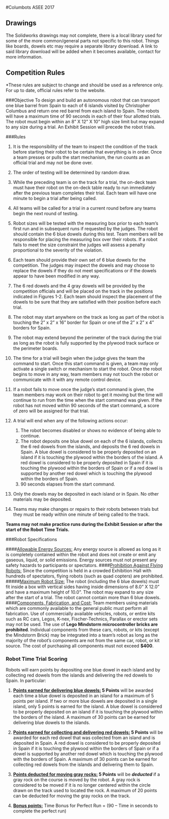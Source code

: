 #Columbots ASEE 2017
## Drawings
The Solidworks drawings may not complete, there is a local library used for some of the more common/general parts not specific to this robot. Things like boards, dowels etc may require a separate library download. A link to said library download will be added when it becomes available, contact for more information.

## Competition Rules
*These rules are subject to change and should be used as a reference only. For up to date, official rules refer to the website.

###Objective
To design and build an autonomous robot that can transport one blue barrel from Spain to each of 6 islands visited by Christopher Columbus and return one red barrel from each island to Spain. The robots will have a maximum time of 90 seconds in each of their four allotted trials. The robot must begin within an 8” X 12” X 10” high size limit but may expand to any size during a trial. An Exhibit Session will precede the robot trials.

###Rules
1. It is the responsibility of the team to inspect the condition of the track before starting their robot to be certain that everything is in order. Once a team presses or pulls the start mechanism, the run counts as an official trial and may not be done over.

2. The order of testing will be determined by random draw.

3. While the preceding team is on the track for a trial, the on-deck team must have their robot on the on-deck table ready to run immediately after the previous team completes their trial. Each team will have one minute to begin a trial after being called.

4. All teams will be called for a trial in a current round before any teams begin the next round of testing.

5. Robot sizes will be tested with the measuring box prior to each team’s first run and in subsequent runs if requested by the judges. The robot should contain the 6 blue dowels during this test. Team members will be responsible for placing the measuring box over their robots. If a robot fails to meet the size constraint the judges will assess a penalty proportional to the severity of the violation.

6. Each team should provide their own set of 6 blue dowels for the competition. The judges may inspect the dowels and may choose to replace the dowels if they do not meet specifications or if the dowels appear to have been modified in any way.

7. The 6 red dowels and the 4 gray dowels will be provided by the competition officials and will be placed on the track in the positions indicated in Figures 1-2. Each team should inspect the placement of the dowels to be sure that they are satisfied with their position before each trial.

8. The robot may start anywhere on the track as long as part of the robot is touching the 2” x 2” x 16” border for Spain or one of the 2” x 2” x 4” borders for Spain.

9. The robot may extend beyond the perimeter of the track during the trial as long as the robot is fully supported by the plywood track surface or the perimeter boards.

10. The time for a trial will begin when the judge gives the team the command to start. Once this start command is given, a team may only activate a single switch or mechanism to start the robot. Once the robot begins to move in any way, team members may not touch the robot or communicate with it with any remote control device.

11. If a robot fails to move once the judge’s start command is given, the team members may work on their robot to get it moving but the time will continue to run from the time when the start command was given. If the robot has not moved within 90 seconds of the start command, a score of zero will be assigned for that trial.

12. A trial will end when any of the following actions occur:
    1. The robot becomes disabled or shows no evidence of being able to continue.
    2. The robot deposits one blue dowel on each of the 6 islands, collects the 6 red dowels from the islands, and deposits the 6 red dowels in Spain. A blue dowel is considered to be properly deposited on an island if it is touching the plywood within the borders of the island. A red dowel is considered to be properly deposited in Spain if it is touching the plywood within the borders of Spain or if a red dowel is supported by another red dowel which is touching the plywood within the borders of Spain.
    3. 90 seconds elapses from the start command.

13. Only the dowels may be deposited in each island or in Spain. No other materials may be deposited.

14. Teams may make changes or repairs to their robots between trials but they must be ready within one minute of being called to the track.

<strong>Teams may not make practice runs during the Exhibit Session or after the start of the Robot Time Trials.</strong>

###Robot Specifications

####<u>Allowable Energy Sources:</u>
Any energy source is allowed as long as it is completely contained within the robot and does not create or emit any gaseous, liquid, or solid emissions. Energy sources must not present any safety hazards to participants or spectators.
####<u>Prohibition Against Flying Robots:</u>
Since the competition is held in a crowded Exhibition Hall with hundreds of spectators, flying robots (such as quad copters) are prohibited.
#####<u>Maximum Robot Size:</u>
The robot (including the 6 blue dowels) must fit inside a box with vertical sides having inside dimensions of 8.0” X 12.0” and have a maximum height of 10.0”. The robot may expand to any size after the start of a trial.
The robot cannot contain more than 6 blue dowels.
####<u>Components, Fabrication, and Cost:</u>
Team members using materials which are commonly available to the general public must perform all fabrication. Use of commercially available vehicles, robots, or entire kits such as RC cars, Legos, K-nex, Fischer-Technics, Parallax or erector sets may not be used. The use of <strong>Lego Mindstorm microcontroller bricks are prohibited</strong>. Individual components from these cars, robots, or kits (except the Mindstorm Brick) may be integrated into a team’s robot as long as the majority of the robot’s components are not from the same
car, robot, or kit source. The cost of purchasing all components must not exceed **$400**. 

### Robot Time Trial Scoring

Robots will earn points by depositing one blue dowel in each island and by collecting red dowels from the
islands and delivering the red dowels to Spain. In particular:

1. <strong><u>Points earned for delivering blue dowels:</u> 5 Points</strong> will be awarded each time a blue dowel is deposited in an island for a maximum of 5 points per island. If two or more blue dowels are deposited in a single island, only 5 points is earned for the island. A blue dowel is considered to be properly deposited on an island if it is touching the plywood within the borders of the island. A maximum of 30 points can be earned for delivering blue dowels to the islands.

2. <strong><u>Points earned for collecting and delivering red dowels:</u> 5 Points</strong> will be awarded for each red dowel that was collected from an island and is deposited in Spain. A red dowel is considered to be properly deposited in Spain if it is touching the plywood within the borders of Spain or if a dowel is supported by another red dowel which is touching the plywood with the borders of Spain. A maximum of 30 points can be earned for collecting red dowels from the islands and delivering them to Spain.

3. <strong><u>Points deducted for moving gray rocks:</u> 5 Points</strong> will be <strong><i>deducted</i></strong> if a gray rock on the course is moved by the robot. A gray rock is considered to be moved if it is no longer centered within the circle drawn on the track used to located the rock. A maximum of 20 points can be deducted for moving the gray rocks on the track.

4. <strong><u>Bonus points:</u></strong> Time Bonus for Perfect Run = (90 – Time in seconds to complete the perfect run) 